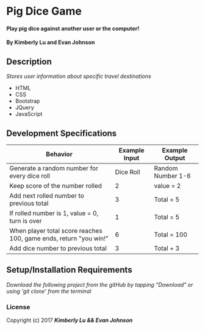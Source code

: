 # Pig Dice Game

####  Play pig dice against another user or the computer!

#### By Kimberly Lu and Evan Johnson

## Description
_Stores user information about specific travel destinations_
* HTML
* CSS
* Bootstrap
* JQuery
* JavaScript

## Development Specifications
| Behavior      | Example Input         | Example Output        |
| ------------- | ------------- | ------------- |
| Generate a random number for every dice roll | Dice Roll  |  Random Number 1-6  |
| Keep score of the number rolled               | 2         | value =  2     |
| Add next rolled number to previous total      | 3         |    Total = 5        |
| If rolled number is 1, value = 0, turn is over | 1  |      Total = 5        |
| When player total score reaches 100, game ends, return "you win!" | 6 |  Total = 100 |
| Add dice number to previous total | 3  |      Total + 3        |


## Setup/Installation Requirements
_Download the following project from the gitHub by tapping "Download" or using 'git clone' from the terminal_

### License
Copyright (c) 2017 **_Kimberly Lu && Evan Johnson_**
